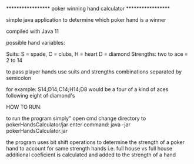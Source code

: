 ***************** poker winning hand calculator *****************

simple java application to determine which poker hand is a winner

compiled with Java 11


possible hand variables:

Suits: S = spade, C = clubs, H = heart D = diamond
Strengths: two to ace = 2 to 14

to pass player hands use suits and strengths combinations separated by semicolon

for example: S14;D14;C14;H14;D8  would be a four of a kind of aces following eight of diamond's



HOW TO RUN:

to run the program simply"
  open cmd  change directory to pokerHandsCalculator/jar
  enter command: java -jar pokerHandsCalculator.jar  <handOfPlayer1> <handOfPlayer2>


the program uses bit shift operations to determine
the strength of a poker hand
to account for same strength hands i.e. full house vs full house
additional coeficient is calculated and added to the strength of a hand